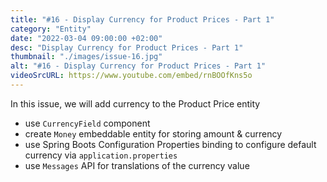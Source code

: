 ```yaml
---
title: "#16 - Display Currency for Product Prices - Part 1"
category: "Entity"
date: "2022-03-04 09:00:00 +02:00"
desc: "Display Currency for Product Prices - Part 1"
thumbnail: "./images/issue-16.jpg"
alt: "#16 - Display Currency for Product Prices - Part 1"
videoSrcURL: https://www.youtube.com/embed/rnBOOfKns5o
---
```


In this issue, we will add currency to the Product Price entity

* use `CurrencyField` component
* create `Money` embeddable entity for storing amount & currency
* use Spring Boots Configuration Properties binding to configure default currency via `application.properties`
* use `Messages` API for translations of the currency value